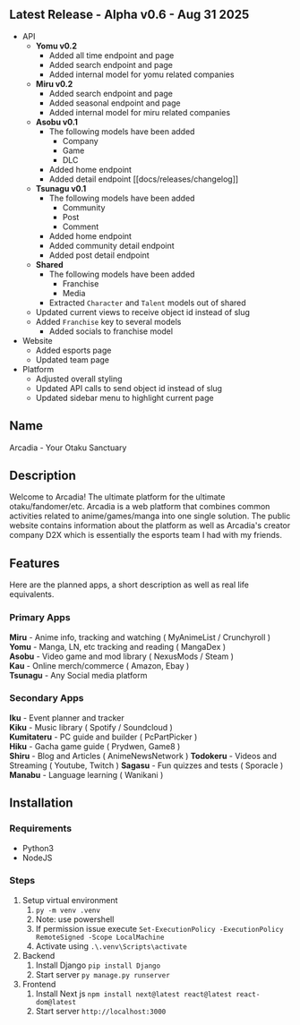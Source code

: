 ## Latest Release - Alpha v0.6 - Aug 31 2025
- API
	- **Yomu v0.2**
		- Added all time endpoint and page
		- Added search endpoint and page
		- Added internal model for yomu related companies
	- **Miru v0.2**
		- Added search endpoint and page
		- Added seasonal endpoint and page
		- Added internal model for miru related companies
	-  **Asobu v0.1**
		- The following models have been added
			- Company
			- Game
			- DLC
		- Added home endpoint
		- Added detail endpoint [[docs/releases/changelog]]
	- **Tsunagu v0.1**
		- The following models have been added
			- Community
			- Post
			- Comment
		- Added home endpoint
		- Added community detail endpoint
		- Added post detail endpoint
	- **Shared**
		- The following models have been added
			- Franchise
			- Media
		- Extracted `Character` and `Talent` models out of shared
	- Updated current views to receive object id instead of slug
	- Added `Franchise` key to several models
		- Added socials to franchise model
- Website
	- Added esports page
	- Updated team page
- Platform
	- Adjusted overall styling
	- Updated API calls to send object id instead of slug
	- Updated sidebar menu to highlight current page
## Name
Arcadia - Your Otaku Sanctuary

## Description
Welcome to Arcadia! The ultimate platform for the ultimate otaku/fandomer/etc. Arcadia is a web platform that combines common activities related to anime/games/manga into one single solution. The public website contains information about the platform as well as Arcadia's creator company D2X which is essentially the esports team I had with my friends.

## Features
Here are the planned apps, a short description as well as real life equivalents.

### Primary Apps
**Miru** - Anime info, tracking and watching ( MyAnimeList / Crunchyroll )  
**Yomu** - Manga, LN, etc tracking and reading ( MangaDex )  
**Asobu** - Video game and mod library ( NexusMods / Steam )  
**Kau** - Online merch/commerce ( Amazon, Ebay )  
**Tsunagu** - Any Social media platform

### Secondary Apps
**Iku** - Event planner and tracker  
**Kiku** - Music library ( Spotify / Soundcloud )  
**Kumitateru** - PC guide and builder ( PcPartPicker )  
**Hiku** - Gacha game guide ( Prydwen, Game8 )  
**Shiru** - Blog and Articles ( AnimeNewsNetwork )
**Todokeru** - Videos and Streaming ( Youtube, Twitch )
**Sagasu** - Fun quizzes and tests ( Sporacle )
**Manabu** - Language learning ( Wanikani )
## Installation

### Requirements
- Python3
- NodeJS
### Steps
1. Setup virtual environment
    1. `py -m venv .venv`
    2. Note: use powershell
    3. If permission issue execute `Set-ExecutionPolicy -ExecutionPolicy RemoteSigned -Scope LocalMachine`
    4. Activate using `.\.venv\Scripts\activate`
2. Backend
    1. Install Django `pip install Django`
    2. Start server `py manage.py runserver`
3. Frontend
    1. Install Next js `npm install next@latest react@latest react-dom@latest`
    2. Start server `http://localhost:3000`
  
